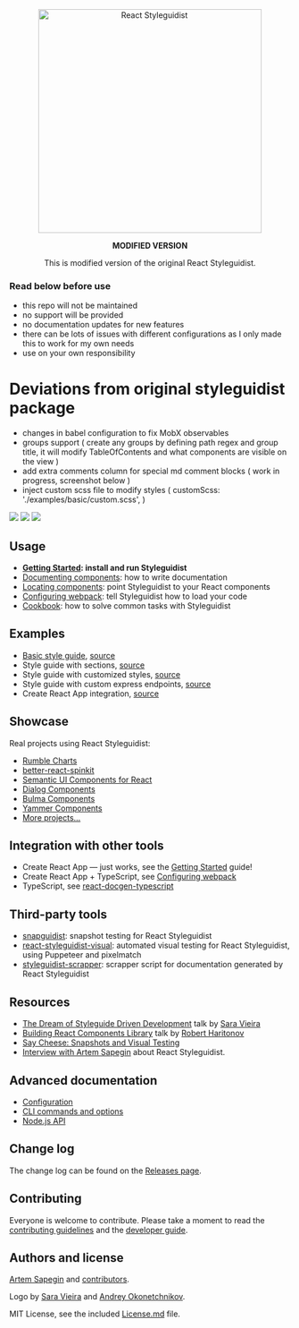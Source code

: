 <div align="center" markdown="1">

<img src="https://d3vv6lp55qjaqc.cloudfront.net/items/061f0A2n1B0H3p0T1p1f/react-styleguidist-logo.png" alt="React Styleguidist" width="400">

**MODIFIED VERSION**

This is modified version of the original React Styleguidist.

</div>

### Read below before use
- this repo will not be maintained
- no support will be provided
- no documentation updates for new features
- there can be lots of issues with different configurations as I only made this to work for my own needs
- use on your own responsibility

# Deviations from original styleguidist package
- changes in babel configuration to fix MobX observables
- groups support ( create any groups by defining path regex and group title, it will modify TableOfContents and what components are visible on the view )
- add extra comments column for special md comment blocks ( work in progress, screenshot below )
- inject custom scss file to modify styles ( customScss: './examples/basic/custom.scss', )

![](https://i.imgur.com/Ifof2of.png)
![](https://i.imgur.com/bL0lsVz.png)
![](https://i.imgur.com/G8EboqS.png)

## Usage

* **[Getting Started](https://react-styleguidist.js.org/docs/getting-started.html): install and run Styleguidist**
* [Documenting components](https://react-styleguidist.js.org/docs/documenting.html): how to write documentation
* [Locating components](https://react-styleguidist.js.org/docs/components.html): point Styleguidist to your React components
* [Configuring webpack](https://react-styleguidist.js.org/docs/webpack.html): tell Styleguidist how to load your code
* [Cookbook](https://react-styleguidist.js.org/docs/cookbook.html): how to solve common tasks with Styleguidist

## Examples

* [Basic style guide](https://react-styleguidist.js.org/examples/basic/), [source](./examples/basic)
* Style guide with sections, [source](./examples/sections)
* Style guide with customized styles, [source](./examples/customised)
* Style guide with custom express endpoints, [source](./examples/express)
* Create React App integration, [source](./examples/cra)

## Showcase

Real projects using React Styleguidist:

* [Rumble Charts](https://rumble-charts.github.io/rumble-charts/)
* [better-react-spinkit](http://better-react-spinkit.benjamintatum.com/)
* [Semantic UI Components for React](https://hallister.github.io/semantic-react/)
* [Dialog Components](https://dialogs.github.io/dialog-web-components/)
* [Bulma Components](https://bokuweb.github.io/re-bulma/)
* [Yammer Components](https://microsoft.github.io/YamUI/)
* [More projects…](https://github.com/styleguidist/react-styleguidist/issues/127)

## Integration with other tools

* Create React App — just works, see the [Getting Started](https://react-styleguidist.js.org/docs/getting-started.html) guide!
* Create React App + TypeScript, see [Configuring webpack](https://react-styleguidist.js.org/docs/webpack.html)
* TypeScript, see [react-docgen-typescript](https://github.com/styleguidist/react-docgen-typescript)

## Third-party tools

* [snapguidist](https://github.com/styleguidist/snapguidist): snapshot testing for React Styleguidist
* [react-styleguidist-visual](https://github.com/unindented/react-styleguidist-visual): automated visual testing for React Styleguidist, using Puppeteer and pixelmatch
* [styleguidist-scrapper](https://github.com/livechat/styleguidist-scrapper): scrapper script for documentation generated by React Styleguidist

## Resources

* [The Dream of Styleguide Driven Development](https://www.youtube.com/watch?v=JjXnmhNW8Cs) talk by [Sara Vieira](https://github.com/saravieira)
* [Building React Components Library](https://skillsmatter.com/skillscasts/8140-building-react-components-library) talk by [Robert Haritonov](https://github.com/operatino)
* [Say Cheese: Snapshots and Visual Testing](https://developers.livechatinc.com/blog/snapshots-visual-testing/)
* [Interview with Artem Sapegin](https://survivejs.com/blog/styleguidist-interview/) about React Styleguidist.

## Advanced documentation

* [Configuration](https://react-styleguidist.js.org/docs/configuration.html)
* [CLI commands and options](https://react-styleguidist.js.org/docs/cli.html)
* [Node.js API](https://react-styleguidist.js.org/docs/api.html)

## Change log

The change log can be found on the [Releases page](https://github.com/styleguidist/react-styleguidist/releases).

## Contributing

Everyone is welcome to contribute. Please take a moment to read the [contributing guidelines](.github/Contributing.md) and the [developer guide](https://react-styleguidist.js.org/docs/development.html).

## Authors and license

[Artem Sapegin](http://sapegin.me) and [contributors](https://github.com/styleguidist/react-styleguidist/graphs/contributors).

Logo by [Sara Vieira](https://github.com/SaraVieira) and [Andrey Okonetchnikov](https://github.com/okonet).

MIT License, see the included [License.md](License.md) file.
